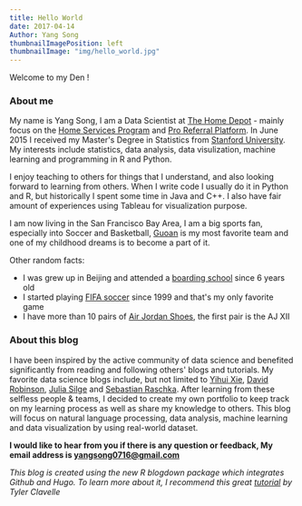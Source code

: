 ```yaml
---
title: Hello World
date: 2017-04-14
Author: Yang Song
thumbnailImagePosition: left
thumbnailImage: "img/hello_world.jpg"
---
```


Welcome to my Den !
<!--more-->

### About me
My name is Yang Song, I am a Data Scientist at [The Home Depot](http://www.homedepot.com/) - mainly focus on the [Home Services Program](http://www.homedepot.com/services/) and [Pro Referral Platform](https://www.proreferral.com/). In June 2015 I received my Master's Degree in Statistics from [Stanford University](http://www.stanford.edu/). My interests include statistics, data analysis, data visulization, machine learning and programming in R and Python.

I enjoy teaching to others for things that I understand, and also looking forward to learning from others. When I write code I usually do it in Python and R, but historically I spent some time in Java and C++. I also have fair amount of experiences using Tableau for visualization purpose.

I am now living in the San Francisco Bay Area, I am a big sports fan, especially into Soccer and Basketball, [Guoan](https://en.wikipedia.org/wiki/Beijing_Sinobo_Guoan_F.C.) is my most favorite team and one of my childhood dreams is to become a part of it.

Other random facts:

- I was grew up in Beijing and attended a [boarding school](http://www.bjroyalschool.com/) since 6 years old
- I started playing [FIFA soccer](https://en.wikipedia.org/wiki/FIFA_(video_game_series)) since 1999 and that's my only favorite game
- I have more than 10 pairs of [Air Jordan Shoes](https://en.wikipedia.org/wiki/Air_Jordan), the first pair is the AJ XII

### About this blog
I have been inspired by the active community of data science and benefited significantly from reading and following others' blogs and tutorials. My favorite data science blogs include, but not limited to [Yihui Xie](https://yihui.name/en/about/), [David Robinson](http://varianceexplained.org/), [Julia Silge](http://juliasilge.com/) and [Sebastian Raschka](https://sebastianraschka.com/blog/index.html). After learning from these selfless people & teams, I decided to create my own portfolio to keep track on my learning process as well as share my knowledge to others. This blog will focus on natural language processing, data analysis, machine learning and data visualization by using real-world dataset.

**I would like to hear from you if there is any question or feedback, My email address is yangsong0716@gmail.com**











*This blog is created using the new R blogdown package which integrates Github and Hugo. To learn more about it, I recommend this great [tutorial](https://tclavelle.github.io/blog/blogdown_github/) by Tyler Clavelle*